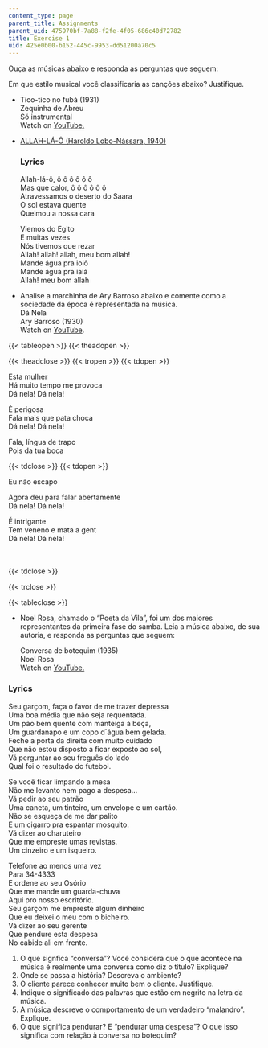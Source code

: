 ```yaml
---
content_type: page
parent_title: Assignments
parent_uid: 475970bf-7a88-f2fe-4f05-686c40d72782
title: Exercise 1
uid: 425e0b00-b152-445c-9953-dd51200a70c5
---
```


Ouça as músicas abaixo e responda as perguntas que seguem:

Em que estilo musical você classificaria as canções abaixo? Justifique.

*   Tico-tico no fubá (1931)  
    Zequinha de Abreu  
    Só instrumental  
    Watch on [YouTube.](https://www.youtube.com/watch?v=qo8ctCcC0hU)
    
*   [ALLAH-LÁ-Ô (Haroldo Lobo-Nássara, 1940)](https://www.letras.mus.br/marchinhas-de-carnaval/497936/)
    
    ### Lyrics
    
    Allah-lá-ô, ô ô ô ô ô ô  
    Mas que calor, ô ô ô ô ô ô  
    Atravessamos o deserto do Saara  
    O sol estava quente  
    Queimou a nossa cara
    
    Viemos do Egito  
    E muitas vezes  
    Nós tivemos que rezar  
    Allah! allah! allah, meu bom allah!  
    Mande água pra ioiô  
    Mande água pra iaiá  
    Allah! meu bom allah

*   Analise a marchinha de Ary Barroso abaixo e comente como a sociedade da época é representada na música.  
    Dá Nela  
    Ary Barroso (1930)  
    Watch on [YouTube](https://www.youtube.com/watch?v=MXcSsGV7DF8).
    

{{< tableopen >}}
{{< theadopen >}}

{{< theadclose >}}
{{< tropen >}}
{{< tdopen >}}


Esta mulher  
Há muito tempo me provoca  
Dá nela! Dá nela!

É perigosa  
Fala mais que pata choca  
Dá nela! Dá nela!

Fala, língua de trapo  
Pois da tua boca


{{< tdclose >}}
{{< tdopen >}}


Eu não escapo

Agora deu para falar abertamente  
Dá nela! Dá nela!

É intrigante  
Tem veneno e mata a gent  
Dá nela! Dá nela!  
   
 


{{< tdclose >}}

{{< trclose >}}

{{< tableclose >}}

*   Noel Rosa, chamado o “Poeta da Vila”, foi um dos maiores representantes da primeira fase do samba. Leia a música abaixo, de sua autoria, e responda as perguntas que seguem:
    
    Conversa de botequim (1935)  
    Noel Rosa  
    Watch on [YouTube.](https://www.youtube.com/watch?v=in9W6vHyI5k)
    

### Lyrics

Seu garçom, faça o favor de me trazer depressa  
Uma boa média que não seja requentada.  
Um pão bem quente com manteiga à beça,  
Um guardanapo e um copo d´água bem gelada.  
Feche a porta da direita com muito cuidado  
Que não estou disposto a ficar exposto ao sol,  
Vá perguntar ao seu freguês do lado  
Qual foi o resultado do futebol.

Se você ficar limpando a mesa  
Não me levanto nem pago a despesa…  
Vá pedir ao seu patrão  
Uma caneta, um tinteiro, um envelope e um cartão.  
Não se esqueça de me dar palito  
E um cigarro pra espantar mosquito.  
Vá dizer ao charuteiro  
Que me empreste umas revistas.  
Um cinzeiro e um isqueiro.

Telefone ao menos uma vez  
Para 34-4333  
E ordene ao seu Osório  
Que me mande um guarda-chuva  
Aqui pro nosso escritório.  
Seu garçom me empreste algum dinheiro  
Que eu deixei o meu com o bicheiro.  
Vá dizer ao seu gerente  
Que pendure esta despesa  
No cabide ali em frente.

1.  O que signfica “conversa”? Você considera que o que acontece na música é realmente uma conversa como diz o título? Explique?
2.  Onde se passa a história? Descreva o ambiente?
3.  O cliente parece conhecer muito bem o cliente. Justifique.
4.  Indique o significado das palavras que estão em negrito na letra da música.
5.  A música descreve o comportamento de um verdadeiro “malandro”. Explique.
6.  O que significa pendurar? E “pendurar uma despesa”? O que isso significa com relação à conversa no botequim?